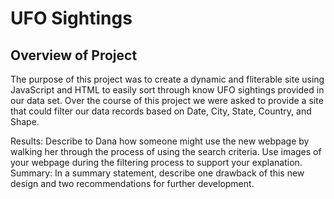 # UFO Sightings

## Overview of Project 
The purpose of this project was to create a dynamic and fliterable site using JavaScript and HTML to easily sort through know UFO sightings provided in our data set. Over the course of this project we were asked to provide a site that could filter our data records based on Date, City, State, Country, and Shape. 


Results: Describe to Dana how someone might use the new webpage by walking her through the process of using the search criteria. Use images of your webpage during the filtering process to support your explanation.
Summary: In a summary statement, describe one drawback of this new design and two recommendations for further development.
